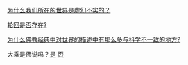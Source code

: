 [为什么我们所在的世界是虚幻不实的？]()

[轮回是否存在?]()

[为什么佛教经典中对世界的描述中有那么多与科学不一致的地方?]()

大乘是佛说吗？[是]()	[否]()

<a name="da-cheng-shi-fo-shuo"></a>

<a name="da-cheng-fei-fo-shuo"></a>